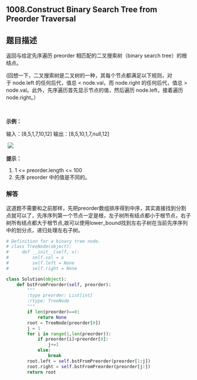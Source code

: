 ## 1008.Construct Binary Search Tree from Preorder Traversal

## 题目描述

返回与给定先序遍历 preorder 相匹配的二叉搜索树（binary search tree）的根结点。

(回想一下，二叉搜索树是二叉树的一种，其每个节点都满足以下规则，对于 node.left 的任何后代，值总 < node.val，而 node.right 的任何后代，值总 > node.val。此外，先序遍历首先显示节点的值，然后遍历 node.left，接着遍历 node.right。）

 

**示例：**

输入：[8,5,1,7,10,12]
输出：[8,5,10,1,7,null,12]

 ![](https://assets.leetcode-cn.com/aliyun-lc-upload/uploads/2019/03/08/1266.png)

**提示：**

1. 1 <= preorder.length <= 100
2. 先序 preorder 中的值是不同的。



### 解答

​	这道题不需要和之前那样，先把preorder数组排序得到中序，其实直接找到分割点就可以了，先序序列第一个节点一定是根，左子树所有结点都小于根节点，右子树所有结点都大于根节点,故可以使用lower_bound找到左右子树在当前先序序列中的划分点，递归处理左右子树。

```python
# Definition for a binary tree node.
# class TreeNode(object):
#     def __init__(self, x):
#         self.val = x
#         self.left = None
#         self.right = None

class Solution(object):
    def bstFromPreorder(self, preorder):
        """
        :type preorder: List[int]
        :rtype: TreeNode
        """
        if len(preorder)==0:
            return None
        root = TreeNode(preorder[0])
        j = 1
        for i in range(1,len(preorder)):
            if preorder[i]<preorder[0]:
                j+=1
            else:
                break
        root.left = self.bstFromPreorder(preorder[1:j])
        root.right = self.bstFromPreorder(preorder[j:])
        return root
```

